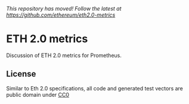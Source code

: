 *This repository has moved! Follow the latest at https://github.com/ethereum/eth2.0-metrics*

# ETH 2.0 metrics

Discussion of ETH 2.0 metrics for Prometheus.

## License

Similar to Eth 2.0 specifications, all code and generated test vectors
are public domain under [CC0](https://creativecommons.org/publicdomain/zero/1.0/)